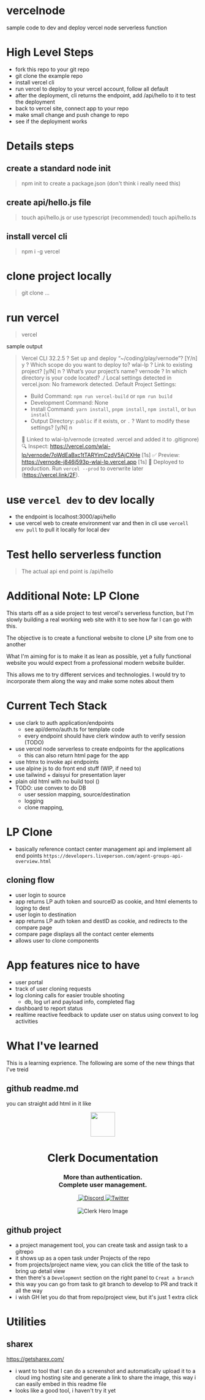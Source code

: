 # vercelnode
sample code to dev and deploy vercel node serverless function

# High Level Steps
- fork this repo to your git repo
- git clone the example repo
- install vercel cli
- run vercel to deploy to your vercel account, follow all default
- after the deployment, cli returns the endpoint, add /api/hello to it to test the deployment
- back to vercel site, connect app to your repo
- make small change and push change to repo
- see if the deployment works

# Details steps
## create a standard node init 
> npm init to create a package.json (don't think i really need this)

## create api/hello.js file
> touch api/hello.js
or use typescript (recommended)
> touch api/hello.ts

##  install vercel cli
> npm i -g vercel

# clone project locally
> git clone ...

# run vercel
> vercel

sample output
> Vercel CLI 32.2.5
> ? Set up and deploy “~/coding/play/vernode”? [Y/n] y
> ? Which scope do you want to deploy to? wlai-lp
> ? Link to existing project? [y/N] n
> ? What’s your project’s name? vernode
> ? In which directory is your code located? ./
> Local settings detected in vercel.json:
> No framework detected. Default Project Settings:
> - Build Command: `npm run vercel-build` or `npm run build`
> - Development Command: None
> - Install Command: `yarn install`, `pnpm install`, `npm install`, or `bun install`
> - Output Directory: `public` if it exists, or `.`
> ? Want to modify these settings? [y/N] n
> 
> 🔗  Linked to wlai-lp/vernode (created .vercel and added it to .gitignore)
> 🔍  Inspect: https://vercel.com/wlai-lp/vernode/7oWdEaBxc1tTARYimCzdV5AjCXHe [1s]
> ✅  Preview: https://vernode-j846j593p-wlai-lp.vercel.app [1s]
> 📝  Deployed to production. Run `vercel --prod` to overwrite later (https://vercel.link/2F).


# use `vercel dev` to dev locally
- the endpoint is localhost:3000/api/hello
- use vercel web to create environment var and then in cli use `vercell env pull` to pull it locally for local dev

# Test hello serverless function
> The actual api end point is /api/hello

# Additional Note: LP Clone 
This starts off as a side project to test vercel's serverless function, but I'm slowly building a real working web site with it to see how far I can go with this.

The objective is to create a functional website to clone LP site from one to another

What I'm aiming for is to make it as lean as possible, yet a fully functional website you would expect from a professional modern website builder.  

This allows me to try different services and technologies.  I would try to incorporate them along the way and make some notes about them



# Current Tech Stack
- use clark to auth application/endpoints
    - see api/demo/auth.ts for template code
    - every endpoint should have clerk window auth to verify session (TODO)
- use vercel node serverless to create endpoints for the applications
    - this can also return html page for the app
- use htmx to invoke api endpoints
- use alpine js to do front end stuff (WIP, if need to)
- use tailwind + daisyui for presentation layer
- plain old html with no build tool ()
- TODO: use convex to do DB
    - user session mapping, source/destination
    - logging
    - clone mapping, 

# LP Clone
- basically reference contact center management api and implement all end points
`https://developers.liveperson.com/agent-groups-api-overview.html`

## cloning flow
- user login to source
- app returns LP auth token and sourceID as cookie, and html elements to loging to dest
- user login to destination 
- app returns LP auth token and destID as cookie, and redirects to the compare page
- compare page displays all the contact center elements
- allows user to clone components

# App features nice to have
- user portal
- track of user cloning requests
- log cloning calls for easier trouble shooting
    - db, log url and payload info, completed flag
- dashboard to report status
- realtime reactive feedback to update user on status using convext to log activities


# What I've learned
This is a learning exprience.  The following are some of the new things that I've treid
## github readme.md
you can straight add html in it like 


<p align="center">
  <a href="https://clerk.com?utm_source=github&utm_medium=clerk_docs" target="_blank" rel="noopener noreferrer">
    <picture>
      <source media="(prefers-color-scheme: dark)" srcset="https://images.clerk.com/static/logo-dark-mode-400x400.png">
      <img src="https://images.clerk.com/static/logo-light-mode-400x400.png" height="64">
    </picture>
  </a>
  <br />
</p>
<div align="center">
  <h1>
    Clerk Documentation
  </h1>
  <h3>More than authentication.<br />Complete user management.</h3>
  <a href="https://www.npmjs.com/package/@clerk/clerk-js">
    <img alt="" src="https://img.shields.io/npm/dm/@clerk/clerk-js" />
  </a>
  <a href="https://clerk.com/discord">
    <img alt="Discord" src="https://img.shields.io/discord/856971667393609759?color=7389D8&label&logo=discord&logoColor=ffffff" />
  </a>
  <a href="https://twitter.com/clerkdev">
    <img alt="Twitter" src="https://img.shields.io/twitter/url.svg?label=%40clerkdev&style=social&url=https%3A%2F%2Ftwitter.com%2Fclerkdev" />
  </a> 
  <br />
  <br />
  <img alt="Clerk Hero Image" src="https://github.com/clerk/clerk-docs/blob/df9c607030f351d359c752e2a237664cfb098ba9/public/images/home/docs-hero-light.svg">
</div>

## github project
- a project management tool, you can create task and assign task to a gitrepo
- it shows up as a open task under Projects of the repo
- from projects/project name view, you can click the title of the task to bring up detail view
- then there's a `Development` section on the right panel to `Creat a branch`
- this way you can go from task to git branch to develop to PR and track it all the way
- i wish GH let you do that from repo/project view, but it's just 1 extra click

# Utilities
## sharex
https://getsharex.com/
- i want to tool that I can do a screenshot and automatically upload it to a cloud img hosting site and generate a link to share the image, this way i can easily embed in this readme file
- looks like a good tool, i haven't try it yet